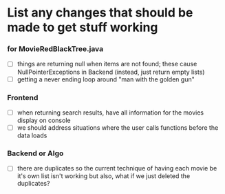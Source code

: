 # List any changes that should be made to get stuff working #

### for MovieRedBlackTree.java ###

- [ ] things are returning null when items are not found; these cause NullPointerExceptions in Backend
	(instead, just return empty lists)
- [ ] getting a never ending loop around "man with the golden gun"

### Frontend ###

- [ ] when returning search results, have all information for the movies display on console
- [ ] we should address situations where the user calls functions before the data loads

### Backend or Algo ###

- [ ] there are duplicates so the current technique of having each movie be it's own list isn't working
but also, what if we just deleted the duplicates?